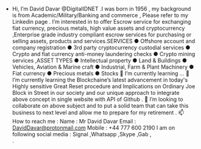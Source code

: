- Hi, I’m David Davar @DigitalIDNET .I was born in 1956 , my background is from Academic/Military/Banking and commerce , Please refer to my Linkedin page .
 I’m interested in to offer Escrow service for exchanging fiat currency, precious metals, high value assets and cryptocurrency ,Enterprise grade industry compliant escrow services for purchasing or selling assets, products and services.SERVICES ● Offshore account and company registration ● 3rd party cryptocurrency custodial services ● Crypto and fiat currency anti-money laundering checks ● Crypto mining services ,ASSET TYPES ● Intellectual property ● Land & Buildings ● Vehicles, Aviation & Marine craft ● Industrial, Farm & Plant Machinery ● Fiat currency ● Precious metals ● Stocks
🌱 I’m currently learning ...
🌱 I’m currently learning the Blockchaine’s latest advancement in today's Highly sensitive Great Reset procedure and Implications on Ordinary Joe Block in Street in our society and our unique approach to integrate above concept in single website with API of Github .
💞️ I’m looking to collaborate on above subject and to put a solid team that can take this business to next level and allow me to prepare for my retirement .
📫 How to reach me :
Name : Mr David Davar
Email : DavidDavar@protonmail.com
Mobile : +44 777 600 2190
I am on following social media :
Signal ,Whatsapp ,Skype ,Gab ,  
.

<!---
DigitalIDNET/DigitalIDNET is a ✨ special ✨ repository because its `README.md` (this file) appears on your GitHub profile.
You can click the Preview link to take a look at your changes.
--->
